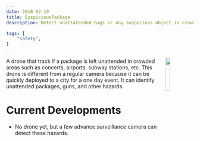 ```yaml
---
date: 2018-02-19
title: SuspiciousPackage
description: Detect unattatended bags or any suspicious object in crowded areas. Sends picture and gps coordinates of info.

tags: [
    "safety",
]
---
```


<img align="right" src="https://i.imgur.com/p8jenZt.png" style="width: 15%;">
A drone that track if a package is left unattended in crowded areas such as concerts, airports, subway stations, etc. This drone is different from a regular camera because it can be quickly deployed to a city for a one day event. It can identify unattended packages, guns, and other hazards.

# Current Developments
- No drone yet, but a few advance surveillance camera can detect these hazards. 
